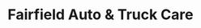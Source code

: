 ---
title: "Fairfield Auto & Truck Care"
url: /fairfield/fairfield-auto-und-truck-care/
shop: Autowerkstatt
---